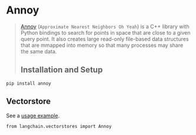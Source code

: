 Annoy
=====

> [Annoy](https://github.com/spotify/annoy) (`Approximate Nearest Neighbors Oh Yeah`) is a C++ library with Python bindings to search for points in space that are close to a given query point. It also creates large read-only file-based data structures that are mmapped into memory so that many processes may share the same data.
> 
> Installation and Setup[](#installation-and-setup "Direct link to Installation and Setup")
> ------------------------------------------------------------------------------------------

    pip install annoy

Vectorstore[](#vectorstore "Direct link to Vectorstore")
---------------------------------------------------------

See a [usage example](/docs/integrations/vectorstores/annoy).

    from langchain.vectorstores import Annoy